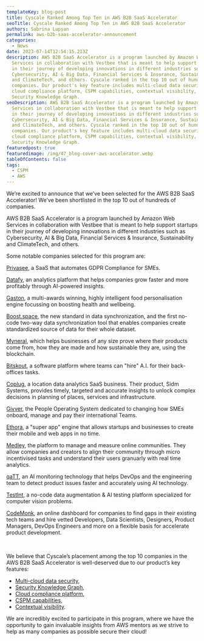 ```yaml
---
templateKey: blog-post
title: Cyscale Ranked Among Top Ten in AWS B2B SaaS Accelerator
seoTitle: Cyscale Ranked Among Top Ten in AWS B2B SaaS Accelerator
authors: Sabrina Lupșan
permalink: aws-b2b-saas-accelerator-announcement
categories:
  - News
date: 2023-07-14T12:54:15.213Z
description: AWS B2B SaaS Accelerator is a program launched by Amazon Web
  Services in collaboration with Vestbee that is meant to help support startups
  in their journey of developing innovations in different industries such as
  Cybersecurity, AI & Big Data, Financial Services & Insurance, Sustainability
  and ClimateTech, and others. Cyscale ranked in the top 10 out of hundreds of
  companies. Our product's key feature includes multi-cloud data security, a
  cloud compliance platform, CSPM capabilities, contextual visibility, The
  Security Knowledge Graph.
seoDescription: AWS B2B SaaS Accelerator is a program launched by Amazon Web
  Services in collaboration with Vestbee that is meant to help support startups
  in their journey of developing innovations in different industries such as
  Cybersecurity, AI & Big Data, Financial Services & Insurance, Sustainability
  and ClimateTech, and others. Cyscale ranked in the top 10 out of hundreds of
  companies. Our product's key feature includes multi-cloud data security, a
  cloud compliance platform, CSPM capabilities, contextual visibility, The
  Security Knowledge Graph.
featuredpost: true
featuredimage: /img/47_blog-cover-aws-accelerator.webp
tableOfContents: false
tags:
  - CSPM
  - AWS
---
```

We’re excited to announce that we’ve been selected for the AWS B2B SaaS Accelerator! We’ve been shortlisted in the top 10 out of hundreds of companies. 

AWS B2B SaaS Accelerator is a program launched by Amazon Web Services in collaboration with Vestbee that is meant to help support startups in their journey of developing innovations in different industries such as Cybersecurity, AI & Big Data, Financial Services & Insurance, Sustainability and ClimateTech, and others. 

Some notable companies selected for this program are: 

[Privasee](https://www.privasee.io/), a SaaS that automates GDPR Compliance for SMEs.  

[Datafy](https://trydatafy.com/), an analytics platform that helps companies grow faster and more profitably through AI-powered insights. 

[Gaston](https://gogaston.io/), a multi-awards winning, highly intelligent food personalisation engine focussing on boosting health and wellbeing.  

[Boost.space](https://boost.space/), the new standard in data synchronization, and the first no-code two-way data synchronization tool that enables companies create standardized source of data for their whole dataset. 

[Myneral](https://myneral.com/), which helps businesses of any size prove where their products come from, how they are made and how sustainable they are, using the blockchain. 

[Bitskout](https://www.bitskout.com/), a software platform where teams can "hire" A.I. for their back-offices tasks.  

[Coplug](https://coplug.co.uk/), a location data analytics SaaS business. Their product, Sidm Systems, provides timely, targeted and accurate insights to unlock complex decisions in planning of places, services and infrastructure. 

[Givver](https://www.givver.io/), the People Operating System dedicated to changing how SMEs onboard, manage and pay their international Teams. 

[Ethora](https://ethora.com/), a "super app" engine that allows startups and businesses to create their mobile and web apps in no time. 

[Medley](https://www.medley.gg/), the platform to manage and measure online communities. They allow companies and creators to align their community through micro incentivised tasks and understand their users granuarly with real time analytics. 

[qaTT](https://qatt.online/), an AI monitoring technology that helps DevOps and the engineering team to detect product issues faster and accurately using AI technology.  

[TestInt](https://testint.ai/), a no-code data augmentation & AI testing platform specialized for computer vision problems.  

[CodeMonk](https://www.codemonk.ai/), an online dashboard for companies to find gaps in their existing tech teams and hire vetted Developers, Data Scientists, Designers, Product Managers, DevOps Engineers and more on a flexible basis for accelerate product development. 

 

We believe that Cyscale’s placement among the top 10 companies in the AWS B2B SaaS Accelerator is well-deserved due to our product’s key features: 

* [Multi-cloud data security](https://cyscale.com/use-cases/cloud-data-security/),  
* [Security Knowledge Graph](https://cyscale.com/products/security-knowledge-graph/), 
* [Cloud compliance platform](https://cyscale.com/use-cases/cloud-compliance-and-auditing/), 
* [CSPM capabilities](https://cyscale.com/products/cloud-security-posture-management/), 
* [Contextual visibility](https://cyscale.com/blog/s3-bucket-security). 

We are incredibly excited to participate in this program, where we have the opportunity to gain invaluable insights from AWS mentors as we strive to help as many companies as possible secure their cloud!
